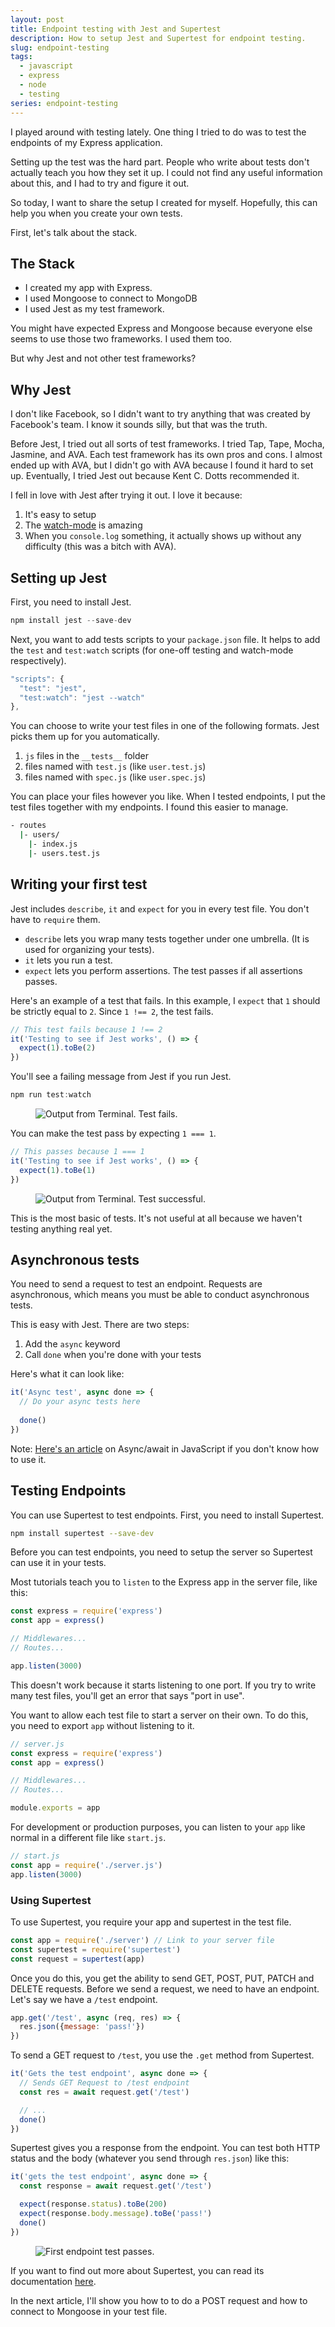 ```yaml
---
layout: post
title: Endpoint testing with Jest and Supertest
description: How to setup Jest and Supertest for endpoint testing.
slug: endpoint-testing
tags:
  - javascript
  - express
  - node
  - testing
series: endpoint-testing
---
```


I played around with testing lately. One thing I tried to do was to test the endpoints of my Express application. 

Setting up the test was the hard part. People who write about tests don't actually teach you how they set it up. I could not find any useful information about this, and I had to try and figure it out. 

So today, I want to share the setup I created for myself. Hopefully, this can help you when you create your own tests.  

<!-- more -->

First, let's talk about the stack. 

## The Stack

- I created my app with Express. 
- I used Mongoose to connect to MongoDB 
- I used Jest as my test framework. 

You might have expected Express and Mongoose because everyone else seems to use those two frameworks. I used them too. 

But why Jest and not other test frameworks?

## Why Jest

I don't like Facebook, so I didn't want to try anything that was created by Facebook's team. I know it sounds silly, but that was the truth. 

Before Jest, I tried out all sorts of test frameworks. I tried Tap, Tape, Mocha, Jasmine, and AVA. Each test framework has its own pros and cons. I almost ended up with AVA, but I didn't go with AVA because I found it hard to set up. Eventually, I tried Jest out because Kent C. Dotts recommended it.

I fell in love with Jest after trying it out. I love it because: 

1. It's easy to setup 
2. The [watch-mode][1] is amazing 
3. When you `console.log` something, it actually shows up without any difficulty (this was a bitch with AVA). 

## Setting up Jest

First, you need to install Jest.

```js
npm install jest --save-dev
```

Next, you want to add tests scripts to your `package.json` file. It helps to add the `test` and `test:watch` scripts (for one-off testing and watch-mode respectively).

```js
"scripts": {
  "test": "jest",
  "test:watch": "jest --watch"
},
```

You can choose to write your test files in one of the following formats. Jest picks them up for you automatically.

1. `js` files in the `__tests__` folder
2. files named with `test.js` (like `user.test.js`)
3. files named with `spec.js` (like `user.spec.js`)

You can place your files however you like. When I tested endpoints, I put the test files together with my endpoints. I found this easier to manage. 

```bash
- routes
  |- users/
    |- index.js
    |- users.test.js
```

## Writing your first test

Jest includes `describe`, `it` and `expect` for you in every test file. You don't have to `require` them.

- `describe` lets you wrap many tests together under one umbrella. (It is used for organizing your tests).
- `it` lets you run a test.
- `expect` lets you perform assertions. The test passes if all assertions passes.

Here's an example of a test that fails. In this example, I `expect` that `1` should be strictly equal to `2`. Since `1 !== 2`, the test fails.

```js
// This test fails because 1 !== 2
it('Testing to see if Jest works', () => {
  expect(1).toBe(2)
})
```

You'll see a failing message from Jest if you run Jest.

```js
npm run test:watch
```

<figure><img src="/images/2019/endpoint-testing/test-fail.png" alt="Output from Terminal. Test fails."></figure>

You can make the test pass by expecting `1 === 1`.

```js
// This passes because 1 === 1
it('Testing to see if Jest works', () => {
  expect(1).toBe(1)
})
```

<figure><img src="/images/2019/endpoint-testing/test-pass.png" alt="Output from Terminal. Test successful."></figure>

This is the most basic of tests. It's not useful at all because we haven't testing anything real yet. 

## Asynchronous tests

You need to send a request to test an endpoint. Requests are asynchronous, which means you must be able to conduct asynchronous tests. 

This is easy with Jest. There are two steps: 

1. Add the `async` keyword
2. Call `done` when you're done with your tests

Here's what it can look like: 

```js
it('Async test', async done => {
  // Do your async tests here
  
  done()
})
```

Note: [Here's an article][2] on Async/await in JavaScript if you don't know how to use it. 

## Testing Endpoints

You can use Supertest to test endpoints. First, you need to install Supertest. 

```bash
npm install supertest --save-dev
```

Before you can test endpoints, you need to setup the server so Supertest can use it in your tests. 

Most tutorials teach you to `listen` to the Express app in the server file, like this: 

```js
const express = require('express')
const app = express()

// Middlewares...
// Routes...

app.listen(3000)
```

This doesn't work because it starts listening to one port. If you try to write many test files, you'll get an error that says "port in use". 

You want to allow each test file to start a server on their own. To do this, you need to export `app` without listening to it. 

```js
// server.js
const express = require('express')
const app = express()

// Middlewares...
// Routes...

module.exports = app
```

For development or production purposes, you can listen to your `app` like normal in a different file like `start.js`.

```js
// start.js
const app = require('./server.js')
app.listen(3000)
```

### Using Supertest

To use Supertest, you require your app and supertest in the test file. 

```js
const app = require('./server') // Link to your server file
const supertest = require('supertest')
const request = supertest(app)
```

Once you do this, you get the ability to send GET, POST, PUT, PATCH and DELETE requests. Before we send a request, we need to have an endpoint. Let's say we have a `/test` endpoint. 

```js
app.get('/test', async (req, res) => {
  res.json({message: 'pass!'})
})
```

To send a GET request to `/test`, you use the `.get` method from Supertest. 

```js
it('Gets the test endpoint', async done => {
  // Sends GET Request to /test endpoint
  const res = await request.get('/test')

  // ...
  done()
})
```

Supertest gives you a response from the endpoint. You can test both HTTP status and the body (whatever you send through `res.json`) like this: 

```js
it('gets the test endpoint', async done => {
  const response = await request.get('/test')

  expect(response.status).toBe(200)
  expect(response.body.message).toBe('pass!')
  done()
})
```

<figure><img src="/images/2019/endpoint-testing/test-endpoint-pass.png" alt="First endpoint test passes."></figure>

If you want to find out more about Supertest, you can read its documentation [here][3]. 

In the next article, I'll show you how to to do a POST request and how to connect to Mongoose in your test file. 


[1]:	https://egghead.io/lessons/javascript-use-jest-s-interactive-watch-mode "Use Jest's Interactive Watch Mode"
[2]:	/blog/async-await
[3]:	https://github.com/visionmedia/supertest "Supertest"
